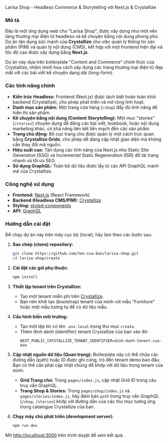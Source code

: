 Larisa Shop - Headless Commerce & Storytelling với Next.js & Crystallize

### Mô tả

Đây là một ứng dụng web cho "Larisa Shop", được xây dựng như một nền tảng thương mại điện tử headless và kể chuyện bằng nội dung phong phú. Dự án tận dụng sức mạnh của **Crystallize** cho việc quản lý thông tin sản phẩm (PIM) và quản lý nội dung (CMS), kết hợp với một frontend hiện đại và tốc độ cao được xây dựng bằng **Next.js**.

Dự án này dựa trên boilerplate "Content and Commerce" chính thức của Crystallize, nhằm minh họa cách xây dựng các trang thương mại điện tử đẹp mắt với các bài viết kể chuyện dạng dài (long-form).

### Các tính năng chính

*   **Kiến trúc Headless:** Frontend (Next.js) được tách biệt hoàn toàn khỏi backend (Crystallize), cho phép phát triển và mở rộng linh hoạt.
*   **Danh mục sản phẩm:** Một trang cửa hàng (`/shop`) đầy đủ tính năng để hiển thị sản phẩm.
*   **Kể chuyện bằng nội dung (Content Storytelling):** Một mục "stories" (`/stories`) chuyên dụng để đăng các bài viết, lookbook, hoặc nội dung marketing khác, có khả năng liên kết liền mạch đến các sản phẩm.
*   **Trang chủ động:** Bố cục trang chủ được quản lý một cách trực quan bằng **Crystallize Grids**, cho phép dễ dàng cập nhật giao diện mà không cần thay đổi mã nguồn.
*   **Hiệu suất cao:** Tận dụng các tính năng của Next.js như Static Site Generation (SSG) và Incremental Static Regeneration (ISR) để tải trang nhanh và tối ưu SEO.
*   **Sử dụng GraphQL:** Toàn bộ dữ liệu được lấy từ các API GraphQL mạnh mẽ của Crystallize.

### Công nghệ sử dụng

*   **Frontend:** [Next.js](https://nextjs.org/) (React Framework)
*   **Backend (Headless CMS/PIM):** [Crystallize](https://crystallize.com/)
*   **Styling:** [styled-components](https://styled-components.com/)
*   **API:** [GraphQL](https://graphql.org/)

### Hướng dẫn cài đặt

Để chạy dự án này trên máy cục bộ (local), hãy làm theo các bước sau:

1.  **Sao chép (clone) repository:**
    ```bash
    git clone https://github.com/ten-cua-ban/larisa-shop.git
    cd larisa-shop/create
    ```

2.  **Cài đặt các gói phụ thuộc:**
    ```bash
    npm install
    ```

3.  **Thiết lập tenant trên Crystallize:**
    *   Tạo một tenant miễn phí trên [Crystallize](https://crystallize.com/).
    *   Bạn nên khởi tạo (bootstrap) tenant của mình với mẫu "Furniture" hoặc một mẫu tương tự để có dữ liệu mẫu.

4.  **Cấu hình biến môi trường:**
    *   Tạo một tệp tin có tên `.env.local` trong thư mục `create`.
    *   Thêm định danh (identifier) tenant Crystallize của bạn vào đó:
        ```
        NEXT_PUBLIC_CRYSTALLIZE_TENANT_IDENTIFIER=dinh-danh-tenant-cua-ban
        ```

5.  **Cập nhật nguồn dữ liệu (Quan trọng):**
    Boilerplate này có thể chứa các đường dẫn (path) hoặc ID được ghi cứng, trỏ đến tenant demo ban đầu. Bạn có thể cần phải cập nhật chúng để khớp với dữ liệu trong tenant của mình:
    *   **Grid Trang chủ:** Trong `pages/index.js`, cập nhật Grid ID trong câu truy vấn GraphQL.
    *   **Trang Shop & Stories:** Trong `pages/shop/index.js` và `pages/stories/index.js`, hãy đảm bảo `path` trong truy vấn GraphQL (`/shop`, `/stories`) khớp với đường dẫn của các thư mục tương ứng trong catalogue Crystallize của bạn.

6.  **Chạy máy chủ phát triển (development server):**
    ```bash
    npm run dev
    ```

Mở [http://localhost:3000](http://localhost:3000) trên trình duyệt để xem kết quả.
